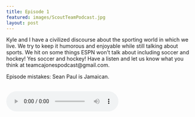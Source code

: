 ```yaml
---
title: Episode 1
featured: images/ScoutTeamPodcast.jpg
layout: post
---
```


<p>Kyle and I have a civilized discourse about the sporting world in which we live. We try to keep it humorous and enjoyable while still talking about sports. We hit on some things ESPN won't talk about including soccer and hockey! Yes soccer and hockey! Have a listen and let us know what you think at teamcajonespodcast@gmail.com.</p>
<p>Episode mistakes: Sean Paul is Jamaican.</p>
<br>
<audio controls>
  <source src="/assets/audios/episode1.mp3" type="audio/mpeg">
Your browser does not support the audio element.
</audio>